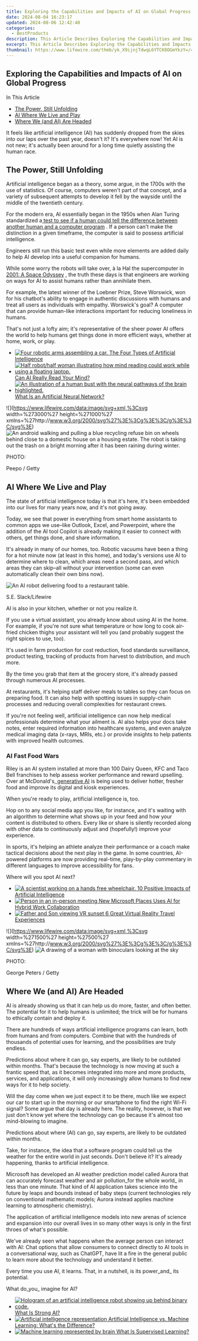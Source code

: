 ```yaml
---
title: Exploring the Capabilities and Impacts of AI on Global Progress
date: 2024-08-04 16:23:17
updated: 2024-08-06 12:42:40
categories:
  - BestProducts
description: This Article Describes Exploring the Capabilities and Impacts of AI on Global Progress
excerpt: This Article Describes Exploring the Capabilities and Impacts of AI on Global Progress
thumbnail: https://www.lifewire.com/thmb/yk_X9ijnjTdwqL6YTCK8OGmYkzY=/400x300/filters:no_upscale():max_bytes(150000):strip_icc():format(webp)/Power-Potential-AI-source-Longhua-Liao-Getty-9def44963f4340e791473a461423ae90.jpg
---
```


## Exploring the Capabilities and Impacts of AI on Global Progress

 In This Article 

* [ The Power, Still Unfolding ](https://www.lifewire.com/#toc-the-power-still-unfolding)
* [ AI Where We Live and Play ](https://www.lifewire.com/#toc-ai-where-we-live-and-play)
* [ Where We (and AI) Are Headed ](https://www.lifewire.com/#toc-where-we-and-ai-are-headed)

 It feels like artificial intelligence (AI) has suddenly dropped from the skies into our laps over the past year, doesn't it? It's everywhere now! Yet AI is not new; it's actually been around for a long time quietly assisting the human race.

## The Power, Still Unfolding 

 Artificial intelligence began as a theory, some argue, in the 1700s with the use of statistics. Of course, computers weren't part of that concept, and a variety of subsequent attempts to develop it fell by the wayside until the middle of the twentieth century.

 For the modern era, AI essentially began in the 1950s when Alan Turing standardized a[ test to see if a human could tell the difference between another human and a computer program](https://www.lifewire.com/what-is-the-turing-test-7504875) . If a person can't make the distinction in a given timeframe, the computer is said to possess artificial intelligence.  

 Engineers still run this basic test even while more elements are added daily to help AI develop into a useful companion for humans.

 While some worry the robots will take over, à la Hal the supercomputer in[ 2001: A Space Odyssey](https://www.imdb.com/title/tt0062622/) , the truth these days is that engineers are working on ways for AI to assist humans rather than annihilate them.

 For example, the latest winner of the Loebner Prize, Steve Worswick, won for his chatbot's ability to engage in authentic discussions with humans and treat all users as individuals with empathy. Worswick's goal? A computer that can provide human-like interactions important for reducing loneliness in humans. 

 That's not just a lofty aim; it's representative of the sheer power AI offers the world to help humans get things done in more efficient ways, whether at home, work, or play.

* [ ![Four robotic arms assembling a car.](https://www.lifewire.com/thmb/DB56VA94-yNIt2euD7miYg-XHcE=/427x285/filters:no_upscale():max_bytes(150000):strip_icc():format(webp)/Four_Types_Of-AI-ddd77c84af074c66987f6e8e6cdfa0a0.jpeg)  The Four Types of Artificial Intelligence ](https://www.lifewire.com/four-types-of-artificial-intelligence-5112620)
* [ ![Half robot/half woman illustrating how mind reading could work while using a floating laptop.](https://www.lifewire.com/thmb/_Q9NcLV4Hbb6kNn-gpwke5Uf5KU=/427x285/filters:no_upscale():max_bytes(150000):strip_icc():format(webp)/Mindreading_DonaldIainSmith_GettyImages-916194172-338600325cf6428b91781b4da912179e.jpg)  Can AI Really Read Your Mind? ](https://www.lifewire.com/can-ai-read-your-mind-7508053)
* [ ![An illustration of a human bust with the neural pathways of the brain highlighted.](https://www.lifewire.com/thmb/ACnlTe4QJjMghq2ZPisJuG7GaBQ=/427x285/filters:no_upscale():max_bytes(150000):strip_icc():format(webp)/what-is-neural-network-bd8fc6a5fb6f40bba291b64e609ee0b7.jpeg)  What Is an Artificial Neural Network? ](https://www.lifewire.com/what-is-a-neural-network-5181580)

![](https://www.lifewire.com/data:image/svg+xml,%3Csvg width=%273000%27 height=%271000%27 xmlns=%27http://www.w3.org/2000/svg%27%3E%3Cg%3E%3C/g%3E%3C/svg%3E) ![An android walking and pulling a blue recycling refuse bin on wheels behind close to a domestic house on a housing estate. The robot is taking out the trash on a bright morning after it has been raining during winter.](https://www.lifewire.com/thmb/XEoDO7kOkps2PJDFFn8NV7SYVN4=/1500x0/filters:no_upscale():max_bytes(200000):strip_icc():format(webp)/Robot-taking-out-the-trash_peepo_GettyImages-1450711052-2db968e83a594052ae6fb6df6c743276.jpg) 

 PHOTO:

Peepo / Getty

## AI Where We Live and Play 

 The state of artificial intelligence today is that it's here, it's been embedded into our lives for many years now, and it's not going away.

 Today, we see that power in everything from smart home assistants to common apps we use–like Outlook, Excel, and Powerpoint, where the addition of the AI tool Copilot is already making it easier to connect with others, get things done, and share information.

 It's already in many of our homes, too. Robotic vacuums have been a thing for a hot minute now (at least in this home), and today's versions use AI to determine where to clean, which areas need a second pass, and which areas they can skip–all without your intervention (some can even automatically clean their own bins now).  

![An AI robot delivering food to a restaurant table.](https://www.lifewire.com/thmb/B64yBtiGHNWl3clwbItStufMuLo=/960x0/filters:no_upscale():max_bytes(200000):strip_icc():format(webp)/Restaurantdeliveryrobot_CROPPED-1ffd7c768427485ca6056ce8778ecda0.jpg) 

S.E. Slack/Lifewire

 AI is also in your kitchen, whether or not you realize it.

 If you use a virtual assistant, you already know about using AI in the home. For example, if you're not sure what temperature or how long to cook air-fried chicken thighs your assistant will tell you (and probably suggest the right spices to use, too).

 It's used in farm production for cost reduction, food standards surveillance, product testing, tracking of products from harvest to distribution, and much more.

 By the time you grab that item at the grocery store, it's already passed through numerous AI processes.

 At restaurants, it's helping staff deliver meals to tables so they can focus on preparing food. It can also help with spotting issues in supply-chain processes and reducing overall complexities for restaurant crews.

 If you're not feeling well, artificial intelligence can now help medical professionals determine what your ailment is. AI also helps your docs take notes, enter required information into healthcare systems, and even analyze medical imaging data (x-rays, MRIs, etc.) or provide insights to help patients with improved health outcomes.  

###  AI Fast Food Wars

 Riley is an AI system installed at more than 100 Dairy Queen, KFC and Taco Bell franchises to help assess worker performance and reward upselling. Over at McDonald's,[ generative AI](https://www.lifewire.com/what-is-generative-ai-7510795) is being used to deliver hotter, fresher food and improve its digital and kiosk experiences.

 When you're ready to play, artificial intelligence is, too.

 Hop on to any social media app you like, for instance, and it's waiting with an algorithm to determine what shows up in your feed and how your content is distributed to others. Every like or share is silently recorded along with other data to continuously adjust and (hopefully!) improve your experience.

 In sports, it's helping an athlete analyze their performance or a coach make tactical decisions about the next play in the game. In some countries, AI-powered platforms are now providing real-time, play-by-play commentary in different languages to improve accessibility for fans.

 Where will you spot AI next?  

* [ ![A scientist working on a hands free wheelchair.](https://www.lifewire.com/thmb/zSDwUXgCeGEmgeyras9y1p4-xcY=/427x285/filters:no_upscale():max_bytes(150000):strip_icc():format(webp)/hands_free_02_for_web-e893b28d4c8243aabc27042e69133f38.jpg)  10 Positive Impacts of Artificial Intelligence ](https://www.lifewire.com/positive-impacts-of-ai-7514777)
* [ ![Person in an in-person meeting](https://www.lifewire.com/thmb/Hx-bi_jGC2ZxspNXr2atfe3PnVw=/427x285/filters:no_upscale():max_bytes(150000):strip_icc():format(webp)/Ofc17_Meeting_012-e37852040abd46a895087ad7a845f69f.jpg)  New Microsoft Places Uses AI for Hybrid Work Collaboration ](https://www.lifewire.com/microsoft-places-ai-hybrid-work-8647550)
* [ ![Father and Son viewing VR sunset](https://www.lifewire.com/thmb/5YSiUE_S7IUd3rJH5xPaS297UFU=/427x285/filters:no_upscale():max_bytes(150000):strip_icc():format(webp)/VRTravel_Da-kuk_Getty-58b32b795f9b586046c3f005.jpg)  6 Great Virtual Reality Travel Experiences ](https://www.lifewire.com/virtual-reality-tourism-4129394)

![](https://www.lifewire.com/data:image/svg+xml,%3Csvg width=%271500%27 height=%27500%27 xmlns=%27http://www.w3.org/2000/svg%27%3E%3Cg%3E%3C/g%3E%3C/svg%3E) ![A drawing of a woman with binoculars looking at the sky](https://www.lifewire.com/thmb/FVCDHD_R1jamIhm_T6zOEv2jTzU=/1500x0/filters:no_upscale():max_bytes(200000):strip_icc():format(webp)/Woman-Binoculars2-960ed7d9ffef46949570a8d65f51ade6.jpg) 

 PHOTO:

George Peters / Getty

##  Where We (and AI) Are Headed 

 AI is already showing us that it can help us do more, faster, and often better. The potential for it to help humans is unlimited; the trick will be for humans to ethically contain and deploy it.

 There are hundreds of ways artificial intelligence programs can learn, both from humans and from computers. Combine that with the hundreds of thousands of potential uses for learning, and the possibilities are truly endless.

 Predictions about where it can go, say experts, are likely to be outdated within months. That's because the technology is now moving at such a frantic speed that, as it becomes integrated into more and more products, services, and applications, it will only increasingly allow humans to find new ways for it to help society.

 Will the day come when we just expect it to be there, much like we expect our car to start up in the morning or our smartphone to find the right Wi-Fi signal? Some argue that day is already here. The reality, however, is that we just don't know yet where the technology can go because it's almost too mind-blowing to imagine.

 Predictions about where (AI) can go, say experts, are likely to be outdated within months.

 Take, for instance, the idea that a software program could tell us the weather for the entire world in just seconds. Don't believe it? It's already happening, thanks to artificial intelligence.

 Microsoft has developed an AI weather prediction model called Aurora that can accurately forecast weather and air pollution_for the whole world_ in less than one minute. That kind of AI application takes science into the future by leaps and bounds instead of baby steps (current technologies rely on conventional mathematic models; Aurora instead applies machine learning to atmospheric chemistry).

 The application of artificial intelligence models into new arenas of science and expansion into our overall lives in so many other ways is only in the first throes of what's possible.

 We've already seen what happens when the average person can interact with AI: Chat options that allow consumers to connect directly to AI tools in a conversational way, such as ChatGPT, have lit a fire in the general public to learn more about the technology and understand it better.

 Every time you use AI, it learns. That, in a nutshell, is its power_and_ its potential.

 What do_you_ imagine for AI?

* [ ![Hologram of an artificial intelligence robot showing up behind binary code.](https://www.lifewire.com/thmb/zjmJhkKdIx-wJectZihfRNc4UXg=/427x285/filters:no_upscale():max_bytes(150000):strip_icc():format(webp)/GettyImages-1430921659-97a3a9e254e1450a89f0d9c41ffd7920.jpg) What Is Strong AI? ](https://www.lifewire.com/what-is-strong-ai-7555699)
* [ ![Artificial intelligence representation](https://www.lifewire.com/thmb/-9GFx9CiDtIv6fN5vzVg9xAYbmo=/427x285/filters:no_upscale():max_bytes(150000):strip_icc():format(webp)/artificialintelligenceledeimage-134b9fe3292242f199bc572445a0c5e2.jpg)  Artificial Intelligence vs. Machine Learning: What's the Difference? ](https://www.lifewire.com/artificial-intelligence-vs-machine-learning-5112807)
* [ ![Machine learning represented by brain](https://www.lifewire.com/thmb/tyG2a2KDJrGef77hkVm7p5FrU7c=/427x285/filters:no_upscale():max_bytes(150000):strip_icc():format(webp)/machine-learning-5aeccc03a474be003618e6d8.jpg)  What Is Supervised Learning? ](https://www.lifewire.com/what-is-supervised-learning-7508014)

<ins class="adsbygoogle"
     style="display:block"
     data-ad-format="autorelaxed"
     data-ad-client="ca-pub-7571918770474297"
     data-ad-slot="1223367746"></ins>



<ins class="adsbygoogle"
     style="display:block"
     data-ad-client="ca-pub-7571918770474297"
     data-ad-slot="8358498916"
     data-ad-format="auto"
     data-full-width-responsive="true"></ins>
